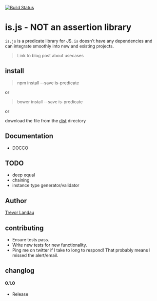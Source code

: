 [![Build Status](https://travis-ci.org/landau/is.png?branch=master)](https://travis-ci.org/landau/is)
# is.js - NOT an assertion library

`is.js` is a predicate library for JS. `is` doesn't have any dependencies and can integrate smoothly into new and existing projects.

> Link to blog post about usecases

## install
> npm install --save is-predicate

or

> bower install --save is-predicate

or

download the file from the [dist](https://github.com/landau/is/dist/is.js) directory

## Documentation
- DOCCO

## TODO
- deep equal
- chaining
- instance type generator/validator

## Author
[Trevor Landau](http://trevorlandau.net)

## contributing
- Ensure tests pass.
- Write new tests for new functionality.
- Ping me on twitter if I take to long to respond! That probably means I missed the alert/email.

## changlog
#### 0.1.0
- Release